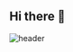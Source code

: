## Hi there 👋
![header](https://capsule-render.vercel.app/api?type=waving&color=gradient&height=250&section=header&text=SOKURI_CODE&fontSize=90)
<!--
**jkar3618/jkar3618** is a ✨ _special_ ✨ repository because its `README.md` (this file) appears on your GitHub profile.

Here are some ideas to get you started:

- 🔭 I’m currently working on ...
- 🌱 I’m currently learning ...
- 👯 I’m looking to collaborate on ...
- 🤔 I’m looking for help with ...
- 💬 Ask me about ...
- 📫 How to reach me: ...
- 😄 Pronouns: ...
- ⚡ Fun fact: ...
-->
